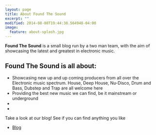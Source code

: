```yaml
---
layout: page
title: About Found The Sound
excerpt: ""
modified: 2014-08-08T19:44:38.564948-04:00
image:
  feature: about-splash.jpg
---
```


**Found The Sound** is a small blog run by a two man team, with the aim of showcasing the latest and greatest in electronic music.

## Found The Sound is all about:

* Showcasing new up and up coming producers from all over the Electronic music spectrum. House, Deep House, Nu-Disco, Drum and Bass, Dubstep and Trap are all welcome here
* Providing the best new music we can find, be it mainstream or underground
*
*
Take a look at our blog! See if you can find anything you like
* <a markdown="0" href="{{ site.url }}/blog" class="btn">Blog</a>


